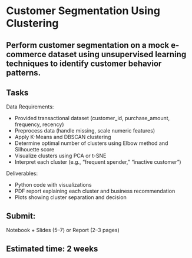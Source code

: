 # Customer Segmentation Using Clustering
## Perform customer segmentation on a mock e-commerce dataset using unsupervised learning techniques to identify customer behavior patterns.

## Tasks
Data Requirements:
- Provided transactional dataset (customer_id, purchase_amount, frequency, recency)
- Preprocess data (handle missing, scale numeric features)
- Apply K-Means and DBSCAN clustering
- Determine optimal number of clusters using Elbow method and Silhouette score
- Visualize clusters using PCA or t-SNE
- Interpret each cluster (e.g., “frequent spender,” “inactive customer”)

Deliverables:
- Python code with visualizations
- PDF report explaining each cluster and business recommendation
- Plots showing cluster separation and decision

## Submit:
Notebook + Slides (5–7) or Report (2–3 pages)

## Estimated time: 2 weeks